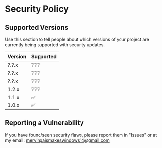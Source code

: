 # Security Policy

## Supported Versions

Use this section to tell people about which versions of your project are
currently being supported with security updates.

| Version | Supported          |
| ------- | ------------------ |
| ?.?.x   | ❔❔❔              |
| ?.?.x   | ❔❔❔              |
| ?.?.x   | ❔❔❔              |
| 1.2.x   | ❔❔❔              |
| 1.1.x   | :white_check_mark: |
| 1.0.x   | :white_check_mark: |
## Reporting a Vulnerability

<!-- Use this section to tell people how to report a vulnerability.

Tell them where to go, how often they can expect to get an update on a
reported vulnerability, what to expect if the vulnerability is accepted or
declined, etc. -->

If you have found/seen security flaws, please report them in "Issues" or at my email: mervinpaismakeswindows14@gmail.com
